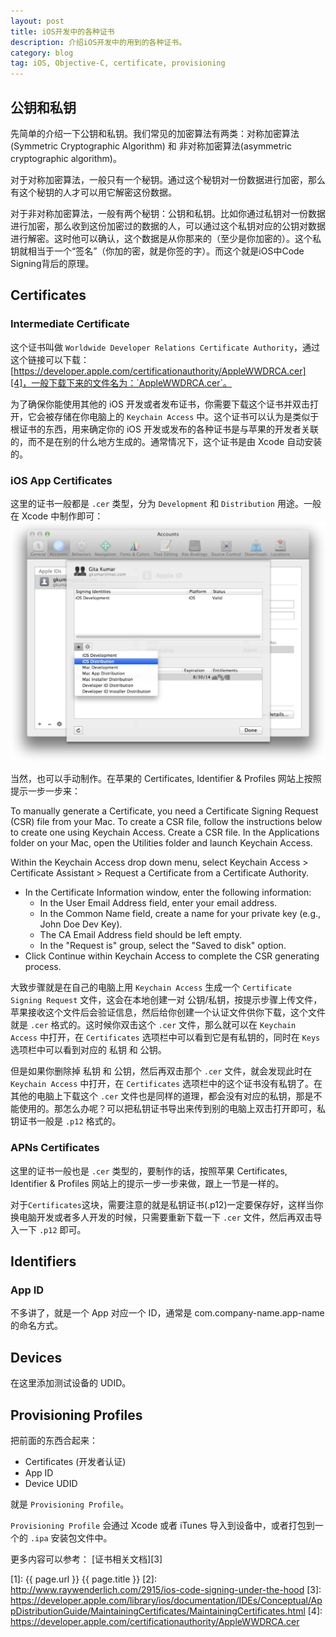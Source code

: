 ```yaml
---
layout: post
title: iOS开发中的各种证书
description: 介绍iOS开发中的用到的各种证书。
category: blog
tag: iOS, Objective-C, certificate, provisioning
---
```


## 公钥和私钥

先简单的介绍一下公钥和私钥。我们常见的加密算法有两类：对称加密算法(Symmetric Cryptographic Algorithm) 和 非对称加密算法(asymmetric cryptographic algorithm)。

对于对称加密算法，一般只有一个秘钥。通过这个秘钥对一份数据进行加密，那么有这个秘钥的人才可以用它解密这份数据。

对于非对称加密算法，一般有两个秘钥：公钥和私钥。比如你通过私钥对一份数据进行加密，那么收到这份加密过的数据的人，可以通过这个私钥对应的公钥对数据进行解密。这时他可以确认，这个数据是从你那来的（至少是你加密的）。这个私钥就相当于一个“签名”（你加的密，就是你签的字）。而这个就是iOS中Code Signing背后的原理。

## Certificates


### Intermediate Certificate

这个证书叫做 `Worldwide Developer Relations Certificate Authority`，通过这个链接可以下载：[https://developer.apple.com/certificationauthority/AppleWWDRCA.cer][4]，一般下载下来的文件名为：`AppleWWDRCA.cer`。

为了确保你能使用其他的 iOS 开发或者发布证书，你需要下载这个证书并双击打开，它会被存储在你电脑上的 `Keychain Access` 中。这个证书可以认为是类似于根证书的东西，用来确定你的 iOS 开发或发布的各种证书是与苹果的开发者关联的，而不是在别的什么地方生成的。通常情况下，这个证书是由 Xcode 自动安装的。


### iOS App Certificates

这里的证书一般都是 `.cer` 类型，分为 `Development` 和 `Distribution` 用途。一般在 Xcode 中制作即可：
![](../../images/ios-certificates/get-ios-signing-certificates.jpeg)

当然，也可以手动制作。在苹果的 Certificates, Identifier & Profiles 网站上按照提示一步一步来：

To manually generate a Certificate, you need a Certificate Signing Request (CSR) file from your Mac. To create a CSR file, follow the instructions below to create one using Keychain Access.
Create a CSR file.
In the Applications folder on your Mac, open the Utilities folder and launch Keychain Access.

Within the Keychain Access drop down menu, select Keychain Access > Certificate Assistant > Request a Certificate from a Certificate Authority.

* In the Certificate Information window, enter the following information:
     - In the User Email Address field, enter your email address.
     - In the Common Name field, create a name for your private key (e.g., John Doe Dev Key).
     - The CA Email Address field should be left empty.
     - In the "Request is" group, select the "Saved to disk" option.
* Click Continue within Keychain Access to complete the CSR generating process.

大致步骤就是在自己的电脑上用 `Keychain Access` 生成一个 `Certificate Signing Request` 文件，这会在本地创建一对 公钥/私钥，按提示步骤上传文件，苹果接收这个文件后会验证信息，然后给你创建一个认证文件供你下载，这个文件就是 `.cer` 格式的。这时候你双击这个 `.cer` 文件，那么就可以在 `Keychain Access` 中打开，在 `Certificates` 选项栏中可以看到它是有私钥的，同时在 `Keys` 选项栏中可以看到对应的 私钥 和 公钥。

但是如果你删除掉 私钥 和 公钥，然后再双击那个 `.cer` 文件，就会发现此时在 `Keychain Access` 中打开，在 `Certificates` 选项栏中的这个证书没有私钥了。在其他的电脑上下载这个 `.cer` 文件也是同样的道理，都会没有对应的私钥，那是不能使用的。那怎么办呢？可以把私钥证书导出来传到别的电脑上双击打开即可，私钥证书一般是 `.p12` 格式的。

### APNs Certificates

这里的证书一般也是 `.cer` 类型的，要制作的话，按照苹果 Certificates, Identifier & Profiles 网站上的提示一步一步来做，跟上一节是一样的。


对于`Certificates`这块，需要注意的就是私钥证书(.p12)一定要保存好，这样当你换电脑开发或者多人开发的时候，只需要重新下载一下 `.cer` 文件，然后再双击导入一下 `.p12` 即可。

## Identifiers

### App ID

不多讲了，就是一个 App 对应一个 ID，通常是 com.company-name.app-name 的命名方式。


## Devices

在这里添加测试设备的 UDID。

## Provisioning Profiles

把前面的东西合起来：

* Certificates (开发者认证)
* App ID
* Device UDID

就是 `Provisioning Profile`。

`Provisioning Profile` 会通过 Xcode 或者 iTunes 导入到设备中，或者打包到一个的 `.ipa` 安装包文件中。


更多内容可以参考：
[证书相关文档][3]

[SamirChen]: http://www.samirchen.com "SamirChen"
[1]: {{ page.url }} {{ page.title }}
[2]: http://www.raywenderlich.com/2915/ios-code-signing-under-the-hood
[3]: https://developer.apple.com/library/ios/documentation/IDEs/Conceptual/AppDistributionGuide/MaintainingCertificates/MaintainingCertificates.html
[4]: https://developer.apple.com/certificationauthority/AppleWWDRCA.cer 
